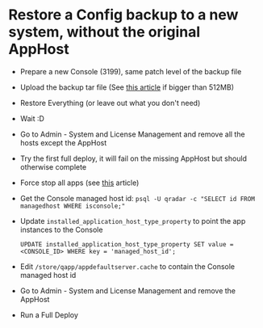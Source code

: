 # Restore a Config backup to a new system, without the original AppHost

- Prepare a new Console (3199), same patch level of the backup file
- Upload the backup tar file (See [this article](https://www.ibm.com/support/pages/qradar-cannot-import-configuration-backups-due-invalid-backup-archive) if bigger than 512MB)
- Restore Everything (or leave out what you don't need)
- Wait :D
- Go to Admin - System and License Management and remove all the hosts except the AppHost
- Try the first full deploy, it will fail on the missing AppHost but should otherwise complete
- Force stop all apps (see [this](https://www.ibm.com/support/pages/qradar-changing-status-application-fails-error-application-instance-not-required-state) article)
- Get the Console managed host id: `psql -U qradar -c "SELECT id FROM managedhost WHERE isconsole;"`
- Update `installed_application_host_type_property` to point the app instances to the Console

      UPDATE installed_application_host_type_property SET value = <CONSOLE_ID> WHERE key = 'managed_host_id';
- Edit `/store/qapp/appdefaultserver.cache` to contain the Console managed host id

- Go to Admin - System and License Management and remove the AppHost
- Run a Full Deploy
